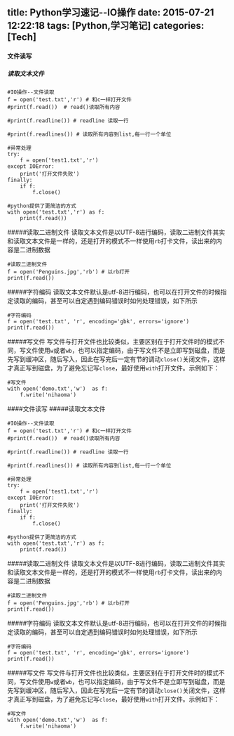 title: Python学习速记--IO操作
date: 2015-07-21 12:22:18
tags: [Python,学习笔记]
categories: [Tech]
---
#### 文件读写
##### 读取文本文件
```
#IO操作--文件读取
f = open('test.txt','r') # 和c一样打开文件
#print(f.read())  # read()读取所有内容

#print(f.readline()) # readline 读取一行

#print(f.readlines()) # 读取所有内容到list,每一行一个单位

#异常处理
try:
	f = open('test1.txt','r')
except IOError:
	print('打开文件失败')
finally:
	if f:
		f.close()

#python提供了更简洁的方式
with open('test.txt','r') as f:
	print(f.read())
```

<!--more-->

#####读取二进制文件
读取文本文件是以UTF-8进行编码，读取二进制文件其实和读取文本文件是一样的，还是打开的模式不一样使用`rb`打卡文件，读出来的内容是二进制数据
```
#读取二进制文件
f = open('Penguins.jpg','rb') # 以rb打开
print(f.read())
```

#####字符编码
读取文本文件默认是utf-8进行编码，也可以在打开文件的时候指定读取的编码，甚至可以自定遇到编码错误时如何处理错误，如下所示
```
#字符编码
f = open('test.txt', 'r', encoding='gbk', errors='ignore')
print(f.read())
```

#####写文件
写文件与打开文件也比较类似，主要区别在于打开文件时的模式不同，写文件使用`w`或者`wb`，也可以指定编码，由于写文件不是立即写到磁盘，而是先写到缓冲区，随后写入，因此在写完后一定有节的调动`close()`关闭文件，这样才真正写到磁盘，为了避免忘记写`close`，最好使用`with`打开文件。示例如下：
```
#写文件
with open('demo.txt','w')  as f:
	f.write('nihaoma')
```

####文件读写
#####读取文本文件
```
#IO操作--文件读取
f = open('test.txt','r') # 和c一样打开文件
#print(f.read())  # read()读取所有内容

#print(f.readline()) # readline 读取一行

#print(f.readlines()) # 读取所有内容到list,每一行一个单位

#异常处理
try:
	f = open('test1.txt','r')
except IOError:
	print('打开文件失败')
finally:
	if f:
		f.close()

#python提供了更简洁的方式
with open('test.txt','r') as f:
	print(f.read())

```
#####读取二进制文件
读取文本文件是以UTF-8进行编码，读取二进制文件其实和读取文本文件是一样的，还是打开的模式不一样使用`rb`打卡文件，读出来的内容是二进制数据
```
#读取二进制文件
f = open('Penguins.jpg','rb') # 以rb打开
print(f.read())
```

#####字符编码
读取文本文件默认是utf-8进行编码，也可以在打开文件的时候指定读取的编码，甚至可以自定遇到编码错误时如何处理错误，如下所示
```
#字符编码
f = open('test.txt', 'r', encoding='gbk', errors='ignore')
print(f.read())
```

#####写文件
写文件与打开文件也比较类似，主要区别在于打开文件时的模式不同，写文件使用`w`或者`wb`，也可以指定编码，由于写文件不是立即写到磁盘，而是先写到缓冲区，随后写入，因此在写完后一定有节的调动`close()`关闭文件，这样才真正写到磁盘，为了避免忘记写`close`，最好使用`with`打开文件。示例如下：
```
#写文件
with open('demo.txt','w')  as f:
	f.write('nihaoma')
```